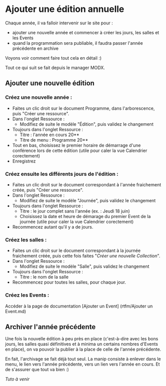 # Ajouter une édition annuelle

Chaque année, il va falloir intervenir sur le site pour :
- ajouter une nouvelle année et commencer à créer les jours, les salles et les Events
- quand la programmation sera publiable, il faudra passer l'année précédente en archive

Voyons voir comment faire tout cela en détail :)

Tout ce qui suit se fait depuis le manager MODX.

## Ajouter une nouvelle édition

### Créez une nouvelle année :
- Faites un clic droit sur le document Programme, dans l'arborescence, puis "Créer une ressource".
- Dans l'onglet Ressource :
  * Modifiez de suite le modèle "Édition", puis validez le changement
- Toujours dans l'onglet Ressource :
  * Titre : l'année en cours 20**
  * Titre de menu : Programme 20**
- Tout en bas, choisissez le premier horaire de démarrage d'une conférence lors de cette édition (utile pour caler la vue Calendrier corectement)
- Enregistrez

### Créez ensuite les différents jours de l'édition :
- Faites un clic droit sur le document correspondant à l'année fraichement créée, puis  "Créer une ressource".
- Dans l'onglet Ressource :
  * Modifiez de suite le modèle "Journée", puis validez le changement
- Toujours dans l'onglet Ressource :
  * Titre : le jour complet sans l'année (ex. : Jeudi 18 juin)
  * Choisissez la date et heure de démarage du premier Event de la journée (utile pour caler la vue Calendrier corectement)
- Recommencez autant qu'il y a de jours.

### Créez les salles :
- Faites un clic droit sur le document correspondant à la journée fraichement créée, puis cette fois faites "*Créer une nouvelle Collection*".
- Dans l'onglet Ressource :
  * Modifiez de suite le modèle "Salle", puis validez le changement
- Toujours dans l'onglet Ressource :
  * Titre : le nom de la salle
- Recommencez pour toutes les salles, pour chaque jour.

### Créez les Events :

Accéder à la page de documentation [Ajouter un Event] (rtfm/Ajouter un Event.md)

## Archiver l'année précédente
Une fois la nouvelle édition à peu près en place (c'est-à-dire avec les bons jours, les salles quasi définitives et à minima un certains nombres d'Events en place), on va pouvoir la publier à la place de celle de l'année précédente.

En fait, l'archivage se fait déjà tout seul.
La manip consiste à enlever dans le menu, le lien vers l'année précédente, vers un lien vers l'année en cours.
Et de s'assurer que tout va bien :)

_Tuto à venir_